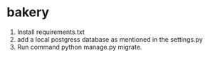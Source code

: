 # bakery

1. Install requirements.txt
2. add a local postgress database as mentioned in the settings.py 
3. Run command python manage.py migrate.
